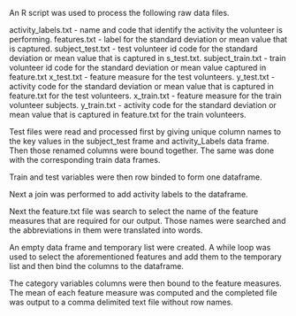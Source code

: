 An R script was used to process the following raw data files.

activity_labels.txt - name and code that identify the activity the volunteer is performing.
features.txt - label for the standard deviation or mean value that is captured.
subject_test.txt - test volunteer id code for the standard deviation or mean value that is captured in s_test.txt.
subject_train.txt - train volunteer id code for the standard deviation or mean value captured in feature.txt
x_test.txt - feature measure for the test volunteers.
y_test.txt - activity code for the standard deviation or mean value that is captured in feature.txt for the test volunteers.
x_train.txt - feature measure for the train volunteer subjects.
y_train.txt - activity code for the standard deviation or mean value that is captured in feature.txt for the train volunteers.

Test files were read and processed first by giving unique column names to the key values in the subject_test frame and activity_Labels data frame.  Then those renamed columns were bound together.  The same was done with the corresponding train data frames.

Train and test variables were then row binded to form one dataframe.

Next a join was performed to add activity labels to the dataframe.

Next the feature.txt file was search to select the name of the feature measures that are required for our output.  Those names were searched and the abbreviations in them were translated into words.

An empty data frame and temporary list were created.  A while loop was used to select the aforementioned features and add them to the temporary list and then bind the columns to the dataframe.

The category variables columns were then bound to the feature measures.  The mean of each feature measure was computed and the completed file was output to a comma delimited text file without row names.





